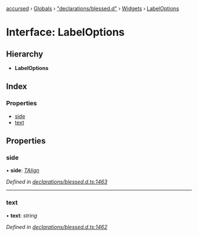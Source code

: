 [accursed](../README.md) › [Globals](../globals.md) › ["declarations/blessed.d"](../modules/_declarations_blessed_d_.md) › [Widgets](../modules/_declarations_blessed_d_.widgets.md) › [LabelOptions](_declarations_blessed_d_.widgets.labeloptions.md)

# Interface: LabelOptions

## Hierarchy

* **LabelOptions**

## Index

### Properties

* [side](_declarations_blessed_d_.widgets.labeloptions.md#side)
* [text](_declarations_blessed_d_.widgets.labeloptions.md#text)

## Properties

###  side

• **side**: *[TAlign](../modules/_declarations_blessed_d_.widgets.types.md#talign)*

*Defined in [declarations/blessed.d.ts:1463](https://github.com/cancerberoSgx/accursed/blob/5b2518e/src/declarations/blessed.d.ts#L1463)*

___

###  text

• **text**: *string*

*Defined in [declarations/blessed.d.ts:1462](https://github.com/cancerberoSgx/accursed/blob/5b2518e/src/declarations/blessed.d.ts#L1462)*
